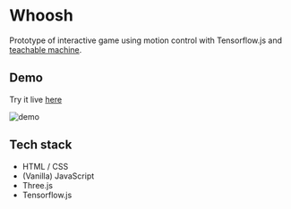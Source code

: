 # Whoosh

Prototype of interactive game using motion control with Tensorflow.js and [teachable machine](https://teachablemachine.withgoogle.com/).

## Demo

Try it live [here](https://whooosh.netlify.com/)

![demo](whoosh.gif)

## Tech stack

- HTML / CSS
- (Vanilla) JavaScript
- Three.js
- Tensorflow.js
